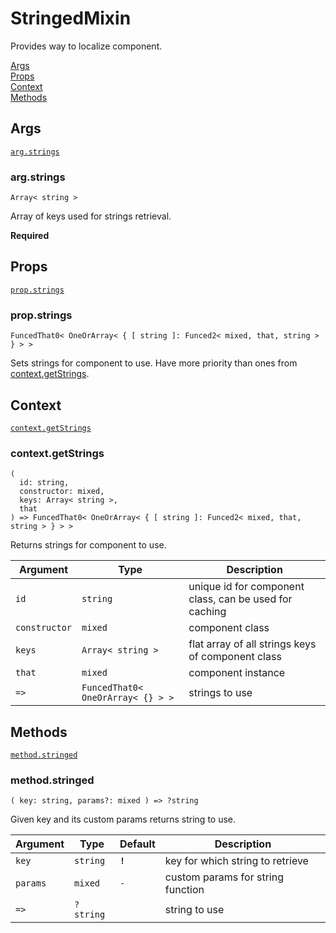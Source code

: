 # StringedMixin

Provides way to localize component.

[Args](#args)  
[Props](#props)  
[Context](#context)  
[Methods](#methods)  


## Args

[`arg.strings`](#argstrings)  


### arg.strings

`Array< string >`

Array of keys used for strings retrieval.

**Required**


## Props

[`prop.strings`](#propstrings)  


### prop.strings

`FuncedThat0< OneOrArray< { [ string ]: Funced2< mixed, that, string > } > >`

Sets strings for component to use. Have more priority than ones from [context.getStrings](#contextgetstrings).


## Context

[`context.getStrings`](#contextgetstrings)  


### context.getStrings

```
(
  id: string,
  constructor: mixed,
  keys: Array< string >,
  that
) => FuncedThat0< OneOrArray< { [ string ]: Funced2< mixed, that, string > } > >
```

Returns strings for component to use.

| Argument      | Type                              | Description                                            |
| ------------- | --------------------------------- | ------------------------------------------------------ |
| `id`          | `string`                          | unique id for component class, can be used for caching |
| `constructor` | `mixed`                           | component class                                        |
| `keys`        | `Array< string >`                 | flat array of all strings keys of component class      |
| `that`        | `mixed`                           | component instance                                     |
| `=>`          | `FuncedThat0< OneOrArray< {} > >` | strings to use                                         |


## Methods

[`method.stringed`](#methodstringed)  


### method.stringed

`( key: string, params?: mixed ) => ?string`

Given key and its custom params returns string to use.

| Argument | Type      | Default | Description                       |
| -------- | --------- | ------- | --------------------------------- |
| `key`    | `string`  | **`!`** | key for which string to retrieve  |
| `params` | `mixed`   | `-`     | custom params for string function |
| `=>`     | `?string` |         | string to use                     |
